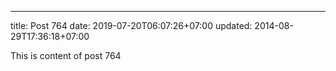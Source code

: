 ---
title: Post 764
date: 2019-07-20T06:07:26+07:00
updated: 2014-08-29T17:36:18+07:00

This is content of post 764